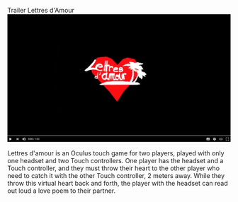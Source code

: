 Trailer Lettres d'Amour
[![Lettres d'Amour #GGJ2017](https://github.com/Fangh/LoveLetter/blob/master/2017-01-24%2011_18_39-Lettres%20d'Amour%20%23GGJ2017%20-%20YouTube.png)](https://www.youtube.com/watch?v=tXT1nalwndo "Lettres d'Amour #GGJ2017 ")

Lettres d'amour is an Oculus touch game for two players, played with only one headset and two Touch controllers. One player has the headset and a Touch controller, and they must throw their heart to the other player who need to catch it with the other Touch controller, 2 meters away. While they throw this virtual heart back and forth, the player with the headset can read out loud a love poem to their partner.
